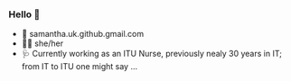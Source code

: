 ### Hello 👋
- :email: samantha.uk.github.gmail.com
- :rainbow_flag: she/her
- :stethoscope: Currently working as an ITU Nurse, previously nealy 30 years in IT; from IT to ITU one might say ...
